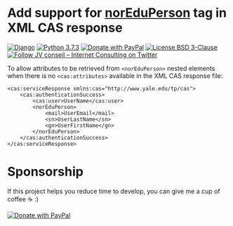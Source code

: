 # Add support for [norEduPerson](https://docs.feide.no/schema/noredu/index.html) tag in XML CAS response

[![Django](https://img.shields.io/badge/Django-2.2.3-green.svg)](https://www.djangoproject.com/weblog/2019/jul/01/security-releases/)
[![Python 3.7.3](https://img.shields.io/badge/python-3.7.3-green.svg)](https://www.python.org/)
[![Donate with PayPal](https://img.shields.io/badge/Donate-PayPal-green.svg)](https://www.paypal.com/cgi-bin/webscr?cmd=_s-xclick&hosted_button_id=P3DGL6EANDY96&source=url)
[![License BSD 3-Clause](https://img.shields.io/badge/License-BSD%203--Clause-blue.svg)](LICENSE)
[![Follow JV conseil – Internet Consulting on Twitter](https://img.shields.io/twitter/follow/JVconseil.svg?style=social&logo=twitter)](https://twitter.com/JVconseil)

To allow attributes to be retrieved from `<norEduPerson>` nested elements when there is no `<cas:attributes>` available in the XML CAS response file:
```
<cas:serviceResponse xmlns:cas="http://www.yale.edu/tp/cas">
    <cas:authenticationSuccess>
        <cas:user>UserName</cas:user>
        <norEduPerson>
            <mail>UserEmail</mail>
            <sn>UserLastName</sn>
            <gn>UserFirstName</gn>
        </norEduPerson>
    </cas:authenticationSuccess>
</cas:serviceResponse>
```

# Sponsorship

If this project helps you reduce time to develop, you can give me a cup of coffee ☕️ :)

[![Donate with PayPal](https://www.paypalobjects.com/en_US/FR/i/btn/btn_donateCC_LG.gif)](https://www.paypal.com/cgi-bin/webscr?cmd=_s-xclick&hosted_button_id=P3DGL6EANDY96&source=url)